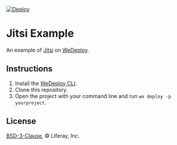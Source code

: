 [![Deploy](https://cdn.wedeploy.com/images/deploy.svg)](https://console.wedeploy.com/deploy?repo=https://github.com/vishal-reddy/jitsi-example)

# Jitsi Example

An example of [Jitsi](https://jitsi.org/) on [WeDeploy](https://wedeploy.com/).

## Instructions

1. Install the [WeDeploy CLI](https://wedeploy.com/docs/intro/using-the-command-line/).
2. Clone this repository.
3. Open the project with your command line and run `we deploy -p yourproject`.

## License

[BSD-3-Clause](./LICENSE.md), © Liferay, Inc.